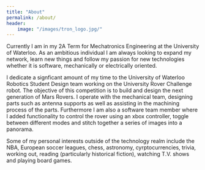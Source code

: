 ```yaml
---
title: "About"
permalink: /about/
header:
    image: "/images/tron_logo.jpg/"
---
```


Currently I am in my 2A Term for Mechatronics Engineering at the University of Waterloo. As an ambitious individual I am always looking to expand my network, learn new things and follow my passion for new technologies whether it is software, mechanically or electrically oriented. 

I dedicate a signficant amount of my time to the University of Waterloo Robotics Student Design team working on the University Rover Challenge robot. The objective of this competition is to build and design the next generation of Mars Rovers. I operate with the mechanical team, designing parts such as antenna supports as well as assisting in the machining process of the parts. Furthermore I am also a software team member where I added functionality to control the rover using an xbox controller, toggle between different modes and stitch together a series of images into a panorama. 

Some of my personal interests outside of the technology realm include the NBA, European soccer leagues, chess, astronomy, cyrptocurrencies, trivia, working out, reading (particularly historical fiction), watching T.V. shows and playing board games. 